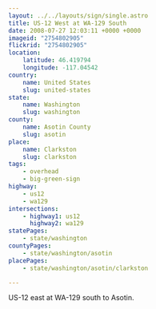 ```yaml
---
layout: ../../layouts/sign/single.astro
title: US-12 West at WA-129 South
date: 2008-07-27 12:03:11 +0000 +0000
imageid: "2754802905"
flickrid: "2754802905"
location:
    latitude: 46.419794
    longitude: -117.04542
country:
    name: United States
    slug: united-states
state:
    name: Washington
    slug: washington
county:
    name: Asotin County
    slug: asotin
place:
    name: Clarkston
    slug: clarkston
tags:
    - overhead
    - big-green-sign
highway:
    - us12
    - wa129
intersections:
    - highway1: us12
      highway2: wa129
statePages:
    - state/washington
countyPages:
    - state/washington/asotin
placePages:
    - state/washington/asotin/clarkston

---
```

US-12 east at WA-129 south to Asotin.